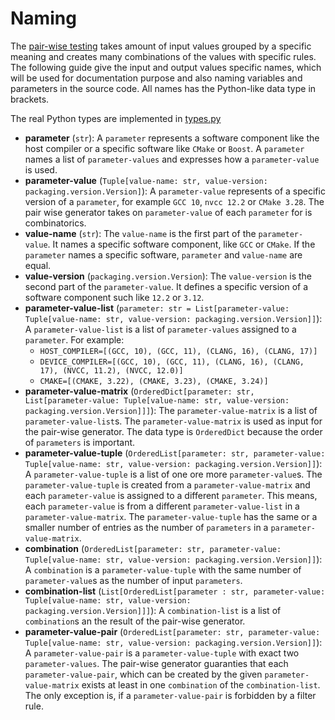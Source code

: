 # Naming

The [pair-wise testing](https://en.wikipedia.org/wiki/All-pairs_testing) takes amount of input values grouped by a specific meaning and creates many combinations of the values with specific rules. The following guide give the input and output values specific names, which will be used for documentation purpose and also naming variables and parameters in the source code. All names has the Python-like data type in brackets.

The real Python types are implemented in [types.py](../bashi/types.py)

- **parameter** (`str`): A `parameter` represents a software component like the host compiler or a specific software like `CMake` or `Boost`. A `parameter` names a list of `parameter-values` and expresses how a `parameter-value` is used. 
- **parameter-value** (`Tuple[value-name: str, value-version: packaging.version.Version]`): A `parameter-value` represents of a specific version of a `parameter`, for example `GCC 10`, `nvcc 12.2` or `CMake 3.28`. The pair wise generator takes on `parameter-value` of each `parameter` for is combinatorics.
- **value-name** (`str`): The `value-name` is the first part of the `parameter-value`. It names a specific software component, like `GCC` or `CMake`. If the `parameter` names a specific software, `parameter` and `value-name` are equal.
- **value-version** (`packaging.version.Version`): The `value-version` is the second part of the `parameter-value`. It defines a specific version of a software component such like `12.2` or `3.12`.
- **parameter-value-list** (`parameter: str = List[parameter-value: Tuple[value-name: str, value-version: packaging.version.Version]]`): A `parameter-value-list` is a list of `parameter-values` assigned to a `parameter`. For example: 
    - `HOST_COMPILER=[(GCC, 10), (GCC, 11), (CLANG, 16), (CLANG, 17)]`
    - `DEVICE_COMPILER=[(GCC, 10), (GCC, 11), (CLANG, 16), (CLANG, 17), (NVCC, 11.2), (NVCC, 12.0)]`
    - `CMAKE=[(CMAKE, 3.22), (CMAKE, 3.23), (CMAKE, 3.24)]`
- **parameter-value-matrix** (`OrderedDict[parameter: str, List[parameter-value: Tuple[value-name: str, value-version: packaging.version.Version]]]`): The `parameter-value-matrix` is a list of `parameter-value-list`s. The `parameter-value-matrix` is used as input for the pair-wise generator. The data type is `OrderedDict` because the order of `parameters` is important.
- **parameter-value-tuple** (`OrderedList[parameter: str, parameter-value: Tuple[value-name: str, value-version: packaging.version.Version]]`): A `parameter-value-tuple` is a list of one ore more `parameter-value`s. The `parameter-value-tuple` is created from a `parameter-value-matrix` and each `parameter-value` is assigned to a different `parameter`. This means, each `parameter-value` is from a different `parameter-value-list` in a `parameter-value-matrix`. The `parameter-value-tuple` has the same or a smaller number of entries as the number of `parameters` in a `parameter-value-matrix`.
- **combination** (`OrderedList[parameter: str, parameter-value: Tuple[value-name: str, value-version: packaging.version.Version]]`): A `combination` is a `parameter-value-tuple` with the same number of `parameter-value`s as the number of input `parameters`.
- **combination-list** (`List[OrderedList[parameter : str, parameter-value: Tuple[value-name: str, value-version: packaging.version.Version]]]`): A `combination-list` is a list of `combination`s an the result of the pair-wise generator.
- **parameter-value-pair** (`OrderedList[parameter: str, parameter-value: Tuple[value-name: str, value-version: packaging.version.Version]]`): A `parameter-value-pair` is a `parameter-value-tuple` with exact two `parameter-values`. The pair-wise generator guaranties that each `parameter-value-pair`, which can be created by the given `parameter-value-matrix` exists at least in one `combination` of the `combination-list`. The only exception is, if a `parameter-value-pair` is forbidden by a filter rule.

